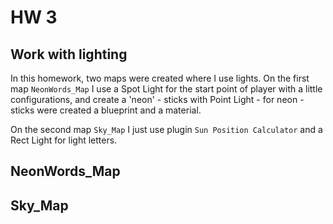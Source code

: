 # HW 3

## Work with lighting

In this homework, two maps were created where I use lights. On the first map `NeonWords_Map` I use a Spot Light for the start point of player with a little configurations, and create a 'neon' - sticks with Point Light - for neon - sticks were created a blueprint and a material.

On the second map `Sky_Map` I just use plugin `Sun Position Calculator` and a Rect Light for light letters.

## NeonWords_Map


## Sky_Map
